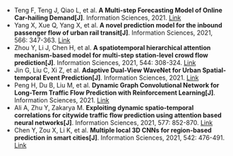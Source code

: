 * Teng F, Teng J, Qiao L, et al. <b>A Multi-step Forecasting Model of Online Car-hailing Demand[J]</b>. Information Sciences, 2021. [Link](https://www.sciencedirect.com/science/article/pii/S0020025521012640)
* Yang X, Xue Q, Yang X, et al. <b>A novel prediction model for the inbound passenger flow of urban rail transit[J]</b>. Information Sciences, 2021, 566: 347-363. [Link](https://www.sciencedirect.com/science/article/pii/S002002552100178X)
* Zhou Y, Li J, Chen H, et al. <b>A spatiotemporal hierarchical attention mechanism-based model for multi-step station-level crowd flow prediction[J]</b>. Information Sciences, 2021, 544: 308-324. [Link](https://www.sciencedirect.com/science/article/pii/S002002552030712X)
* Jin G, Liu C, Xi Z, et al. <b>Adaptive Dual-View WaveNet for Urban Spatial-temporal Event Prediction[J]</b>. Information Sciences, 2021. [Link](https://www.sciencedirect.com/science/article/pii/S0020025521013062)
* Peng H, Du B, Liu M, et al. <b>Dynamic Graph Convolutional Network for Long-Term Traffic Flow Prediction with Reinforcement Learning[J]</b>. Information Sciences, 2021. [Link](https://www.sciencedirect.com/science/article/pii/S0020025521006976)
* Ali A, Zhu Y, Zakarya M. <b>Exploiting dynamic spatio-temporal correlations for citywide traffic flow prediction using attention based neural networks[J]</b>. Information Sciences, 2021, 577: 852-870. [Link](https://www.sciencedirect.com/science/article/pii/S0020025521008483)
* Chen Y, Zou X, Li K, et al. <b>Multiple local 3D CNNs for region-based prediction in smart cities[J]</b>. Information Sciences, 2021, 542: 476-491. [Link](https://www.sciencedirect.com/science/article/pii/S0020025520305995)
